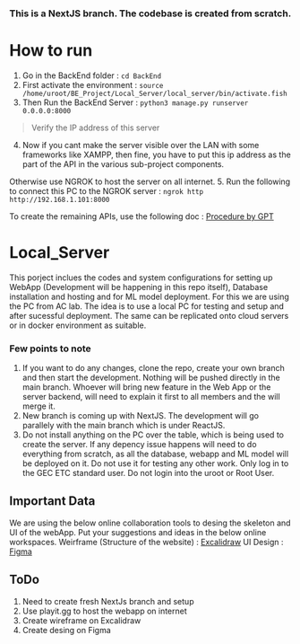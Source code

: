 ### This is a NextJS branch. The codebase is created from scratch.

# How to run

1. Go in the BackEnd folder : ```cd BackEnd```
2. First activate the environment : ```source /home/uroot/BE_Project/Local_Server/local_server/bin/activate.fish```
3. Then Run the BackEnd Server : ```python3 manage.py runserver 0.0.0.0:8000```
> Verify the IP address of this server
4. Now if you cant make the server visible over the LAN with some frameworks like XAMPP, then fine, you have to put this ip address as the part of the API in the various sub-project components. 

Otherwise use NGROK to host the server on all internet.
5. Run the following to connect this PC to the NGROK server : ```ngrok http http://192.168.1.101:8000```


To create the remaining APIs, use the following doc : [Procedure by GPT](./BackEnd/ProcudureByGPT.md)

# Local_Server 

This porject inclues the codes and system configurations for setting up WebApp (Development will be happening in this repo itself), Database installation and hosting and for ML model deployment. For this we are using the PC from AC lab. The idea is to use a local PC for testing and setup and after sucessful deployment. The same can be replicated onto cloud servers or in docker environment as suitable.


### Few points to note
1. If you want to do any changes, clone the repo, create your own branch and then start the development. Nothing will be pushed directly in the main branch. Whoever will bring new feature in the Web App or the server backend, will need to explain it first to all members and the will merge it.
2. New branch is coming up with NextJS. The development will go parallely with the main branch which is under ReactJS.
3. Do not install anything on the PC over the table, which is being used to create the server. If any depency issue happens will need to do everything from scratch, as all the database, webapp and ML model will be deployed on it. Do not use it for testing any other work. Only log in to the GEC ETC standard user. Do not login into the uroot or Root User.


## Important Data
We are using the below online collaboration tools to desing the skeleton and UI of the webApp. Put your suggestions and ideas in the below online workspaces.
Weirframe (Structure of the website) : [Excalidraw](https://excalidraw.com/#room=f19ff3afd8e416e95810,tv_zFrb4YpiwFHOx7NKKgg)
UI Design : [Figma](https://www.figma.com/file/STlnToD2u2sJWXNBqOrJNi/BE-Project-WebApp-Design?type=design&node-id=0%3A1&mode=design&t=jV1s5RBNqQeq2uKV-1)



## ToDo
1. Need to create fresh NextJs branch and setup
2. Use playit.gg to host the webapp on internet
3. Create wireframe on Excalidraw
4. Create desing on Figma
